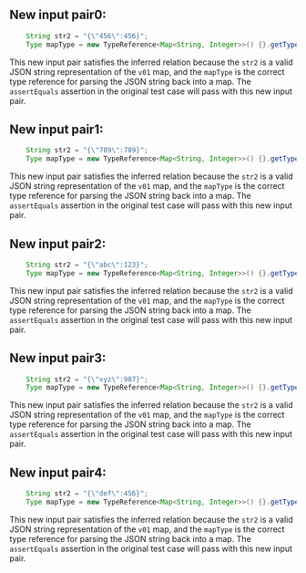 ## New input pair0:
```java
    String str2 = "{\"456\":456}";
    Type mapType = new TypeReference<Map<String, Integer>>() {}.getType();
```
This new input pair satisfies the inferred relation because the `str2` is a valid JSON string representation of the `v01` map, and the `mapType` is the correct type reference for parsing the JSON string back into a map. The `assertEquals` assertion in the original test case will pass with this new input pair.

## New input pair1:
```java
    String str2 = "{\"789\":789}";
    Type mapType = new TypeReference<Map<String, Integer>>() {}.getType();
```
This new input pair satisfies the inferred relation because the `str2` is a valid JSON string representation of the `v01` map, and the `mapType` is the correct type reference for parsing the JSON string back into a map. The `assertEquals` assertion in the original test case will pass with this new input pair.

## New input pair2:
```java
    String str2 = "{\"abc\":123}";
    Type mapType = new TypeReference<Map<String, Integer>>() {}.getType();
```
This new input pair satisfies the inferred relation because the `str2` is a valid JSON string representation of the `v01` map, and the `mapType` is the correct type reference for parsing the JSON string back into a map. The `assertEquals` assertion in the original test case will pass with this new input pair.

## New input pair3:
```java
    String str2 = "{\"xyz\":987}";
    Type mapType = new TypeReference<Map<String, Integer>>() {}.getType();
```
This new input pair satisfies the inferred relation because the `str2` is a valid JSON string representation of the `v01` map, and the `mapType` is the correct type reference for parsing the JSON string back into a map. The `assertEquals` assertion in the original test case will pass with this new input pair.

## New input pair4:
```java
    String str2 = "{\"def\":456}";
    Type mapType = new TypeReference<Map<String, Integer>>() {}.getType();
```
This new input pair satisfies the inferred relation because the `str2` is a valid JSON string representation of the `v01` map, and the `mapType` is the correct type reference for parsing the JSON string back into a map. The `assertEquals` assertion in the original test case will pass with this new input pair.